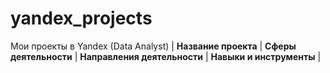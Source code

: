 # yandex_projects
Мои проекты в Yandex (Data Analyst)
| **Название проекта** | **Сферы деятельности** | **Направления деятельности** | **Навыки и инструменты** |
